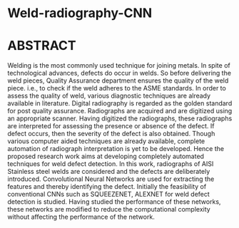 # Weld-radiography-CNN

# ABSTRACT

Welding is the most commonly used technique for joining metals. In spite of
technological advances, defects do occur in welds. So before delivering the weld
pieces, Quality Assurance department ensures the quality of the weld piece. i.e., to
check if the weld adheres to the ASME standards. In order to assess the quality of weld,
various diagnostic techniques are already available in literature. Digital radiography is
regarded as the golden standard for post quality assurance. Radiographs are acquired
and are digitized using an appropriate scanner. Having digitized the radiographs, these
radiographs are interpreted for assessing the presence or absence of the defect. If
defect occurs, then the severity of the defect is also obtained. Though various computer
aided techniques are already available, complete automation of radiograph
interpretation is yet to be developed. Hence the proposed research work aims at
developing completely automated techniques for weld defect detection. In this work,
radiographs of AISI Stainless steel welds are considered and the defects are
deliberately introduced. Convolutional Neural Networks are used for extracting the
features and thereby identifying the defect. Initially the feasibility of conventional CNNs
such as SQUEEZENET, ALEXNET for weld defect detection is studied. Having studied
the performance of these networks, these networks are modified to reduce the
computational complexity without affecting the performance of the network.